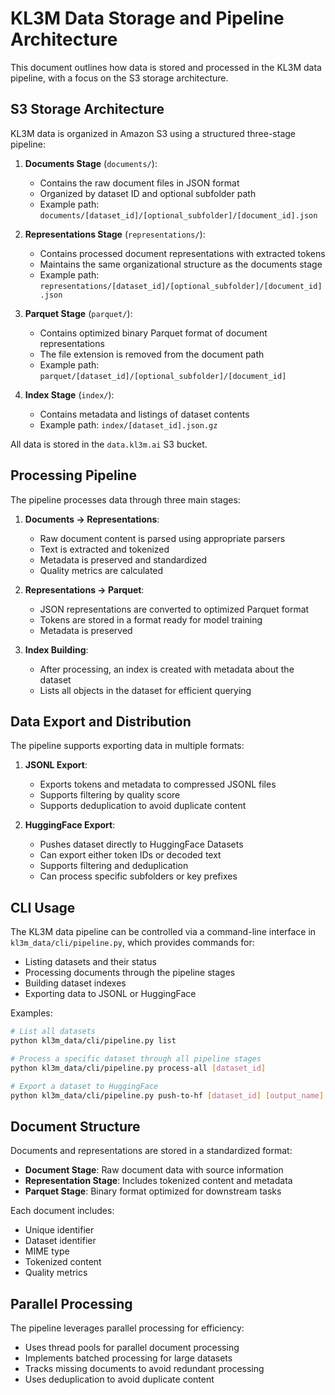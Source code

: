 # KL3M Data Storage and Pipeline Architecture

This document outlines how data is stored and processed in the KL3M data pipeline, with a focus on the S3 storage architecture.

## S3 Storage Architecture

KL3M data is organized in Amazon S3 using a structured three-stage pipeline:

1. **Documents Stage** (`documents/`): 
   - Contains the raw document files in JSON format
   - Organized by dataset ID and optional subfolder path
   - Example path: `documents/[dataset_id]/[optional_subfolder]/[document_id].json`

2. **Representations Stage** (`representations/`):
   - Contains processed document representations with extracted tokens
   - Maintains the same organizational structure as the documents stage
   - Example path: `representations/[dataset_id]/[optional_subfolder]/[document_id].json`

3. **Parquet Stage** (`parquet/`): 
   - Contains optimized binary Parquet format of document representations
   - The file extension is removed from the document path
   - Example path: `parquet/[dataset_id]/[optional_subfolder]/[document_id]`

4. **Index Stage** (`index/`):
   - Contains metadata and listings of dataset contents
   - Example path: `index/[dataset_id].json.gz`

All data is stored in the `data.kl3m.ai` S3 bucket.

## Processing Pipeline

The pipeline processes data through three main stages:

1. **Documents → Representations**:
   - Raw document content is parsed using appropriate parsers
   - Text is extracted and tokenized
   - Metadata is preserved and standardized
   - Quality metrics are calculated

2. **Representations → Parquet**:
   - JSON representations are converted to optimized Parquet format
   - Tokens are stored in a format ready for model training
   - Metadata is preserved

3. **Index Building**:
   - After processing, an index is created with metadata about the dataset
   - Lists all objects in the dataset for efficient querying

## Data Export and Distribution

The pipeline supports exporting data in multiple formats:

1. **JSONL Export**:
   - Exports tokens and metadata to compressed JSONL files
   - Supports filtering by quality score
   - Supports deduplication to avoid duplicate content

2. **HuggingFace Export**:
   - Pushes dataset directly to HuggingFace Datasets
   - Can export either token IDs or decoded text
   - Supports filtering and deduplication
   - Can process specific subfolders or key prefixes

## CLI Usage

The KL3M data pipeline can be controlled via a command-line interface in `kl3m_data/cli/pipeline.py`, which provides commands for:

- Listing datasets and their status
- Processing documents through the pipeline stages
- Building dataset indexes
- Exporting data to JSONL or HuggingFace

Examples:
```bash
# List all datasets
python kl3m_data/cli/pipeline.py list

# Process a specific dataset through all pipeline stages
python kl3m_data/cli/pipeline.py process-all [dataset_id]

# Export a dataset to HuggingFace
python kl3m_data/cli/pipeline.py push-to-hf [dataset_id] [output_name]
```

## Document Structure

Documents and representations are stored in a standardized format:

- **Document Stage**: Raw document data with source information
- **Representation Stage**: Includes tokenized content and metadata
- **Parquet Stage**: Binary format optimized for downstream tasks

Each document includes:
- Unique identifier
- Dataset identifier
- MIME type
- Tokenized content
- Quality metrics

## Parallel Processing

The pipeline leverages parallel processing for efficiency:
- Uses thread pools for parallel document processing
- Implements batched processing for large datasets
- Tracks missing documents to avoid redundant processing
- Uses deduplication to avoid duplicate content